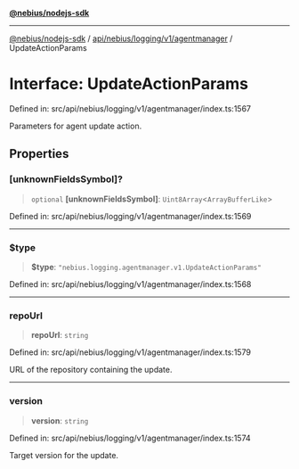 [**@nebius/nodejs-sdk**](../../../../../../README.md)

***

[@nebius/nodejs-sdk](../../../../../../README.md) / [api/nebius/logging/v1/agentmanager](../README.md) / UpdateActionParams

# Interface: UpdateActionParams

Defined in: src/api/nebius/logging/v1/agentmanager/index.ts:1567

Parameters for agent update action.

## Properties

### \[unknownFieldsSymbol\]?

> `optional` **\[unknownFieldsSymbol\]**: `Uint8Array`\<`ArrayBufferLike`\>

Defined in: src/api/nebius/logging/v1/agentmanager/index.ts:1569

***

### $type

> **$type**: `"nebius.logging.agentmanager.v1.UpdateActionParams"`

Defined in: src/api/nebius/logging/v1/agentmanager/index.ts:1568

***

### repoUrl

> **repoUrl**: `string`

Defined in: src/api/nebius/logging/v1/agentmanager/index.ts:1579

URL of the repository containing the update.

***

### version

> **version**: `string`

Defined in: src/api/nebius/logging/v1/agentmanager/index.ts:1574

Target version for the update.
